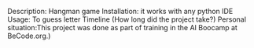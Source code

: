 Description: Hangman game
Installation: it works with any python IDE
Usage: To guess letter 
Timeline (How long did the project take?)
Personal situation:This project was done as part of training in the AI Boocamp at BeCode.org.)